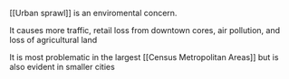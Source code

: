 [[Urban sprawl]] is an enviromental concern.

It causes more traffic, retail loss from downtown cores, air pollution, and loss of agricultural land

It is most problematic in the largest [[Census Metropolitan Areas]] but is also evident in smaller cities

